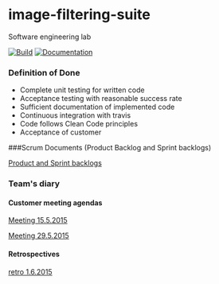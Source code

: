 # image-filtering-suite
Software engineering lab

[![Build](https://travis-ci.org/vismantic-ohtuprojekti/image-filtering-suite.svg)](https://travis-ci.org/vismantic-ohtuprojekti/image-filtering-suite)
[![Documentation](https://readthedocs.org/projects/image-filtering-suite/badge/?version=latest)](https://image-filtering-suite.readthedocs.org/en/latest/)

### Definition of Done
- Complete unit testing for written code
- Acceptance testing with reasonable success rate
- Sufficient documentation of implemented code
- Continuous integration with travis
- Code follows Clean Code principles
- Acceptance of customer

###Scrum Documents (Product Backlog and Sprint backlogs)

[Product and Sprint backlogs](https://docs.google.com/spreadsheets/d/15ugZgpvPXJk9YW2QH9u6OZCt2mqqrmE4L-Nj0N-xv4s)

### Team's diary

#### Customer meeting agendas

[Meeting 15.5.2015](https://docs.google.com/document/d/1uu15eUaOxoAChaYHmOUHUR4sALaSXURRhLW95zWfYqA)

[Meeting 29.5.2015](https://docs.google.com/document/d/1o2An2k8WWinljYI2fv5ghrk242XUyBkfp-rzEuphrCQ/edit)

#### Retrospectives

[retro 1.6.2015](https://docs.google.com/document/d/1_zdVtEZiUF81xjvmg26BkA4w3cWr-LQBU5MzcbbwkYg/edit?usp=sharing)
